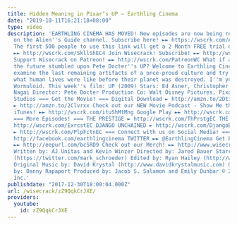 ```yaml
---
title: Hidden Meaning in Pixar’s UP – Earthling Cinema
date: "2019-10-11T16:21:18+08:00"
type: video
description: 'EARTHLING CINEMA HAS MOVED! New episodes are now being released only
  on the Alien''s Guide channel. Subscribe here! ►► https://wscrk.com/AliensGuide
  The first 500 people to use this link will get a 2 Month FREE trial of Skillshare
  ►► http://wscrk.com/SkllShEC4 Join Wisecrack! Subscribe! ►► http://wscrk.com/SbscrbWC
  Support Wisecrack on Patreon! ►► http://wscrk.com/PatreonWC What if an alien in
  the future stumbled upon Pete Docter''s UP? Welcome to Earthling Cinema, where we
  examine the last remaining artifacts of a once-proud culture and try to understand
  what human lives were like before their planet was destroyed. I''m your host, Garyx
  Wormuloid. This week''s film: UP (2009) Stars: Ed Asner, Christopher Plummer, Jordan
  Nagai Director: Pete Docter Production Co: Walt Disney Pictures, Pixar Animation
  Studios === Get the Movie! === Digital Download ► http://amzn.to/2DtiZLl DVD/Blu-ray
  ► http://amzn.to/2Clvrxx Check out our NEW Movie Podcast - Show Me the Meaning!
  iTunes! ►► http://wscrk.com/ituShMtMng Google Play ►► http://wscrk.com/gpmShMtMng
  === More Episodes! === THE PRESTIGE ► http://wscrk.com/ThPrstgEC THE EXORCIST ►
  http://wscrk.com/ExrcstEC DJANGO UNCHAINED ► http://wscrk.com/DjangoEC PULP FICTION
  ► http://wscrk.com/PlpFctnEC === Connect with us on Social Media! === FACEBOOK ►►
  http://facebook.com/earthlingcinema TWITTER ►► @EarthlingCinema Get Email Alerts
  ►► http://eepurl.com/bcSRD9 Check out our Merch! ►► http://www.wisecrack.co/store
  Written by: AJ Unitas and Kevin Winzer Directed by: Jared Bauer Starring: Mark Schroeder
  (https://twitter.com/mark_schroeder) Edited by: Ryan Hailey (http://www.ryanhaileydotcom.com/)
  Original Music by: David Krystal (http://www.davidkrystalmusic.com) Opening Animation
  by: Danny Rapaport Produced by: Jacob S. Salamon and Emily Dunbar © 2017 Wisecrack,
  Inc.'
publishdate: "2017-12-30T18:00:04.000Z"
url: /wisecrack/zZ9QqkCrJXE/
providers:
  youtube:
    id: zZ9QqkCrJXE
---
```

